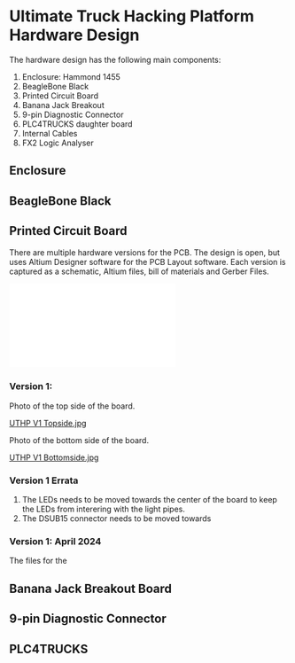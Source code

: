 # Ultimate Truck Hacking Platform Hardware Design

The hardware design has the following main components:

1. Enclosure: Hammond 1455
2. BeagleBone Black
2. Printed Circuit Board
3. Banana Jack Breakout
4. 9-pin Diagnostic Connector
5. PLC4TRUCKS daughter board 
5. Internal Cables
6. FX2 Logic Analyser
 
## Enclosure

## BeagleBone Black

## Printed Circuit Board
There are multiple hardware versions for the PCB. The design is open, but uses Altium Designer software for the PCB Layout software. Each version is captured as a schematic, Altium files, bill of materials and Gerber Files.

![UTHP Version 2 Schematics](UTHP%20PCB/UTHP%20Truck%20Cape%20Schematics%20V1.pdf)

### Version 1:
Photo of the top side of the board.

[UTHP V1 Topside.jpg](UTHP%20V1%20Topside.jpg)

Photo of the bottom side of the board.

[UTHP V1 Bottomside.jpg](UTHP%20V1%20Bottomside.jpg)

### Version 1 Errata
1. The LEDs needs to be moved towards the center of the board to keep the LEDs from interering with the light pipes.
2. The DSUB15 connector needs to be moved towards 


### Version 1: April 2024
The files for the 



## Banana Jack Breakout Board

## 9-pin Diagnostic Connector

## PLC4TRUCKS


